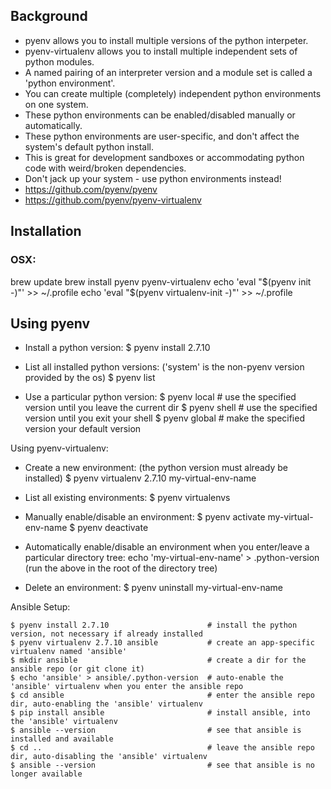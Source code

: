 ## Background
  * pyenv allows you to install multiple versions of the python interpeter.
  * pyenv-virtualenv allows you to install multiple independent sets of python modules.
  * A named pairing of an interpreter version and a module set is called a 'python environment'.
  * You can create multiple (completely) independent python environments on one system.
  * These python environments can be enabled/disabled manually or automatically.
  * These python environments are user-specific, and don't affect the system's default python install.
  * This is great for development sandboxes or accommodating python code with weird/broken dependencies.
  * Don't jack up your system - use python environments instead!
  * https://github.com/pyenv/pyenv
  * https://github.com/pyenv/pyenv-virtualenv

## Installation
### OSX:
  brew update
  brew install pyenv pyenv-virtualenv
  echo 'eval "$(pyenv init -)"' >> ~/.profile
  echo 'eval "$(pyenv virtualenv-init -)"' >> ~/.profile

## Using pyenv

  - Install a python version:
    $ pyenv install 2.7.10

  - List all installed python versions: ('system' is the non-pyenv version provided by the os)
    $ pyenv list

  - Use a particular python version:
    $ pyenv local  <version>  # use the specified version until you leave the current dir
    $ pyenv shell  <version>  # use the specified version until you exit your shell
    $ pyenv global <version>  # make the specified version your default version

Using pyenv-virtualenv:

  - Create a new environment: (the python version must already be installed)
    $ pyenv virtualenv 2.7.10 my-virtual-env-name

  - List all existing environments:
    $ pyenv virtualenvs

  - Manually enable/disable an environment:
    $ pyenv activate my-virtual-env-name
    $ pyenv deactivate

  - Automatically enable/disable an environment when you enter/leave a particular directory tree:
    echo 'my-virtual-env-name' > .python-version
    (run the above in the root of the directory tree)

  - Delete an environment:
    $ pyenv uninstall my-virtual-env-name

Ansible Setup:

    $ pyenv install 2.7.10                      # install the python version, not necessary if already installed
    $ pyenv virtualenv 2.7.10 ansible           # create an app-specific virtualenv named 'ansible'
    $ mkdir ansible                             # create a dir for the ansible repo (or git clone it)
    $ echo 'ansible' > ansible/.python-version  # auto-enable the 'ansible' virtualenv when you enter the ansible repo
    $ cd ansible                                # enter the ansible repo dir, auto-enabling the 'ansible' virtualenv
    $ pip install ansible                       # install ansible, into the 'ansible' virtualenv
    $ ansible --version                         # see that ansible is installed and available
    $ cd ..                                     # leave the ansible repo dir, auto-disabling the 'ansible' virtualenv
    $ ansible --version                         # see that ansible is no longer available
